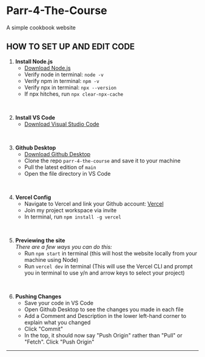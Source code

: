 # Parr-4-The-Course
A simple cookbook website

## HOW TO SET UP AND EDIT CODE

1. **Install Node.js**  
   - [Download Node.js](https://nodejs.org/en)  
   - Verify node in terminal: `node -v`  
   - Verify npm in terminal: `npm -v`  
   - Verify npx in terminal: `npx --version`  
   - If npx hitches, run `npx clear-npx-cache`  

<br>

2. **Install VS Code**  
   - [Download Visual Studio Code](https://code.visualstudio.com/download)  

<br>

3. **Github Desktop**  
   - [Download Github Desktop](https://desktop.github.com/download/)  
   - Clone the repo `parr-4-the-course` and save it to your machine  
   - Pull the latest edition of `main`  
   - Open the file directory in VS Code  

<br>

4. **Vercel Config**  
   - Navigate to Vercel and link your Github account: [Vercel](https://vercel.com/)  
   - Join my project workspace via invite  
   - In terminal, run `npm install -g vercel`  

<br>

5. **Previewing the site**  
   *There are a few ways you can do this:*  
   - Run `npm start` in terminal (this will host the website locally from your machine using Node)  
   - Run `vercel dev` in terminal (This will use the Vercel CLI and prompt you in terminal to use y/n and arrow keys to select your project)  

<br>

6. **Pushing Changes**  
   - Save your code in VS Code  
   - Open Github Desktop to see the changes you made in each file  
   - Add a Comment and Description in the lower left-hand corner to explain what you changed  
   - Click "Commit"  
   - In the top, it should now say "Push Origin" rather than "Pull" or "Fetch". Click "Push Origin"  

---
